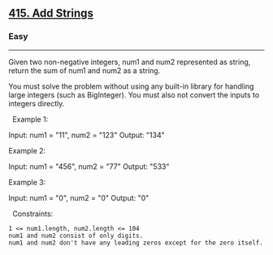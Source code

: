 <h2><a href="https://leetcode.com/problems/add-strings/">415. Add Strings</a></h2><h3>Easy</h3><hr>Given two non-negative integers, num1 and num2 represented as string, return the sum of num1 and num2 as a string.

You must solve the problem without using any built-in library for handling large integers (such as BigInteger). You must also not convert the inputs to integers directly.

 
Example 1:

Input: num1 = "11", num2 = "123"
Output: "134"


Example 2:

Input: num1 = "456", num2 = "77"
Output: "533"


Example 3:

Input: num1 = "0", num2 = "0"
Output: "0"


 
Constraints:


	1 <= num1.length, num2.length <= 104
	num1 and num2 consist of only digits.
	num1 and num2 don't have any leading zeros except for the zero itself.


